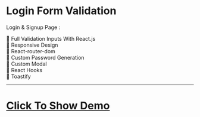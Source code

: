 # Login Form Validation

Login & Signup Page :

🔴 Full Validation Inputs With React.js <br/>
🔴 Responsive Design <br/>
🔴 React-router-dom <br/>
🔴 Custom Password Generation <br/>
🔴 Custom Modal <br/>
🔴 React Hooks <br/>
🔴 Toastify <br/>

---

# <a href="https://mohammad-form-validation.netlify.app" target="_blank"> Click To Show Demo</a>
